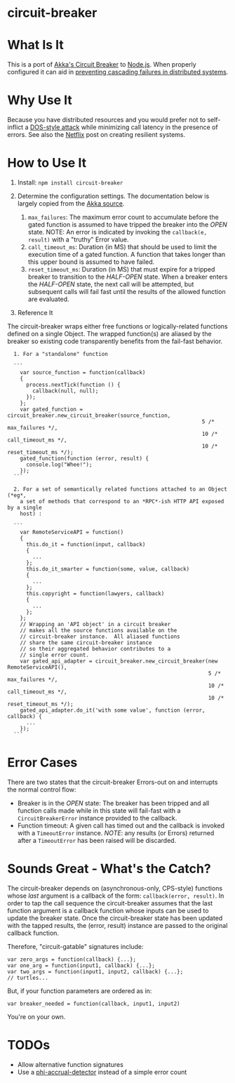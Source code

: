 circuit-breaker
====================

What Is It
===

This is a port of
[Akka's Circuit Breaker](https://github.com/akka/akka/blob/master/akka-actor/src/main/scala/akka/pattern/CircuitBreaker.scala)
to [Node.js](http://nodejs.org).  When properly configured it can aid in [preventing cascading failures
in distributed systems](http://doc.akka.io/docs/akka/snapshot/common/circuitbreaker.html).

Why Use It
===

Because you have distributed resources and you would prefer not to self-inflict a
[DOS-style attack](http://en.wikipedia.org/wiki/Denial-of-service_attack) while
minimizing call latency in the presence of errors.  See also the
[Netflix](http://techblog.netflix.com/2011/12/making-netflix-api-more-resilient.html) post
on creating resilient systems.

How to Use It
===

1. Install: `npm install circuit-breaker`
2. Determine the configuration settings.  The documentation below is largely
copied from the [Akka source](https://github.com/akka/akka/blob/master/akka-actor/src/main/scala/akka/pattern/CircuitBreaker.scala#L78).
    1. `max_failures`:  The maximum error count to accumulate
                      before the gated function is assumed to have tripped
                      the breaker into the *OPEN* state.  NOTE:  An error is indicated
                      by invoking the `callback(e, result)` with a "truthy"
                      Error value.
    2. `call_timeout_ms`: Duration (in MS) that should be used to limit the execution time
                        of a gated function.  A function that takes longer than this
                        upper bound is assumed to have failed.
    3. `reset_timeout_ms`: Duration (in MS) that must expire for a tripped breaker
                        to transition to the *HALF-OPEN* state.  When a breaker enters
                        the *HALF-OPEN* state, the next call will be attempted, but
                        subsequent calls will fail fast until the results of the
                        allowed function are evaluated.

3. Reference It

  The circuit-breaker wraps either free functions or logically-related
  functions defined on a single Object.  The wrapped function(s) are aliased
  by the breaker so existing code transparently benefits from the
  fail-fast behavior.

      1. For a "standalone" function

      ```
        var source_function = function(callback)
        {
          process.nextTick(function () {
            callback(null, null);
          });
        };
        var gated_function = circuit_breaker.new_circuit_breaker(source_function,
                                                                  5 /* max_failures */,
                                                                  10 /* call_timeout_ms */,
                                                                  10 /* reset_timeout_ms */);
        gated_function(function (error, result) {
          console.log("Whee!");
        });
      ```

      2. For a set of semantically related functions attached to an Object (*eg*,
        a set of methods that correspond to an *RPC*-ish HTTP API exposed by a single
        host) :

      ```
        var RemoteServiceAPI = function()
        {
          this.do_it = function(input, callback)
          {
            ...
          };
          this.do_it_smarter = function(some, value, callback)
          {
            ...
          };
          this.copyright = function(lawyers, callback)
          {
            ...
          };
        };
        // Wrapping an 'API object' in a circuit breaker
        // makes all the source functions available on the
        // circuit-breaker instance.  All aliased functions
        // share the same circuit-breaker instance
        // so their aggregated behavior contributes to a
        // single error count.
        var gated_api_adapter = circuit_breaker.new_circuit_breaker(new RemoteServiceAPI(),
                                                                    5 /* max_failures */,
                                                                    10 /* call_timeout_ms */,
                                                                    10 /* reset_timeout_ms */);
        gated_api_adapter.do_it('with some value', function (error, callback) {
          ...
        });
      ```

Error Cases
===
There are two states that the circuit-breaker Errors-out on and interrupts the
normal control flow:
  - Breaker is in the *OPEN* state: The breaker has been tripped and all
                                    function calls made while in this state will
                                    fail-fast with a `CircuitBreakerError` instance
                                    provided to the callback.
  - Function timeout: A given call has timed out and the callback is invoked
              with a `TimeoutError` instance.
              *NOTE*: any results (or Errors) returned after a `TimeoutError` has
              been raised will be discarded.

Sounds Great - What's the Catch?
===

The circuit-breaker depends on (asynchronous-only, CPS-style) functions whose
*last* argument is a callback of the form: `callback(error, result)`.  In order
to tap the call sequence the circuit-breaker assumes that the last function argument
is a callback function whose inputs can be used to update the breaker state.  Once the
circuit-breaker state has been updated with the tapped results, the (error, result)
instance are passed to the original callback function.

Therefore, "circuit-gatable" signatures include:

    var zero_args = function(callback) {...};
    var one_arg = function(input1, callback) {...};
    var two_args = function(input1, input2, callback) {...};
    // turtles...

But, if your function parameters are ordered as in:

    var breaker_needed = function(callback, input1, input2)

You're on your own.

TODOs
===
* Allow alternative function signatures
* Use a [phi-accrual-detector](https://github.com/mweagle/phi-accrual-detector) instead
  of a simple error count